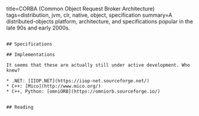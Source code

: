 title=CORBA (Common Object Request Broker Architecture)
tags=distribution, jvm, clr, native, object, specification
summary=A distributed-objects platform, architecture, and specifications popular in the late 90s and early 2000s.
~~~~~~

## Specifications

## Implementations

It seems that these are actually still under active development. Who knew?

* .NET: [IIOP.NET](https://iiop-net.sourceforge.net/)
* C++: [Mico](http://www.mico.org/)
* C++, Python: [omniORB](https://omniorb.sourceforge.io/)


## Reading

